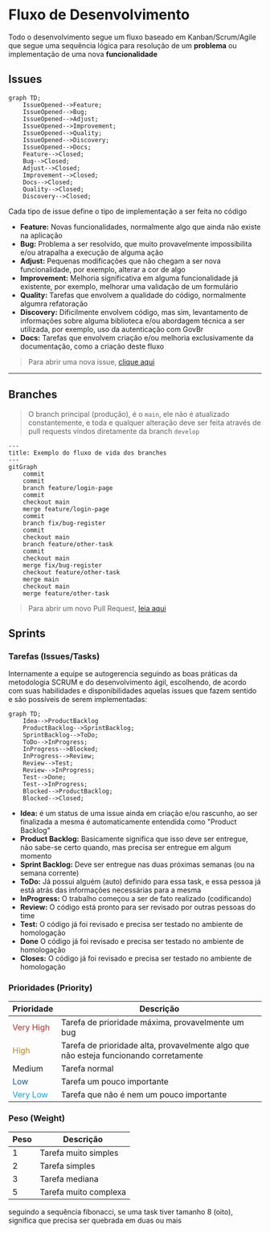 # Fluxo de Desenvolvimento

Todo o desenvolvimento segue um fluxo baseado em Kanban/Scrum/Agile que segue uma sequência lógica para resolução de um **problema** ou implementação de uma nova **funcionalidade**


## Issues

```mermaid
graph TD;
    IssueOpened-->Feature;
    IssueOpened-->Bug;
    IssueOpened-->Adjust;
    IssueOpened-->Improvement;
    IssueOpened-->Quality;
    IssueOpened-->Discovery;
    IssueOpened-->Docs;
    Feature-->Closed;
    Bug-->Closed;
    Adjust-->Closed;
    Improvement-->Closed;
    Docs-->Closed;
    Quality-->Closed;
    Discovery-->Closed;
```

Cada tipo de issue define o tipo de implementação a ser feita no código

- **Feature:** Novas funcionalidades, normalmente algo que ainda não existe na aplicação
- **Bug:** Problema a ser resolvido, que muito provavelmente impossibilita e/ou atrapalha a execução de alguma ação
- **Adjust:** Pequenas modificações que não chegam a ser nova funcionalidade, por exemplo, alterar a cor de algo
- **Improvement:** Melhoria significativa em alguma funcionalidade já existente, por exemplo, melhorar uma validação de um formulário
- **Quality:** Tarefas que envolvem a qualidade do código, normalmente algumra refatoração
- **Discovery:** Dificilmente envolvem código, mas sim, levantamento de informações sobre alguma biblioteca e/ou abordagem técnica a ser utilizada, por exemplo, uso da autenticação com GovBr
- **Docs:** Tarefas que envolvem criação e/ou melhoria exclusivamente da documentação, como a criação deste fluxo

> Para abrir uma nova issue, [clique aqui](https://github.com/secultce/aurora/issues/new/choose)

--- 

## Branches

> O branch principal (produção), é o `main`, ele não é atualizado constantemente, e toda e qualquer alteração deve ser feita através de pull requests vindos diretamente da branch `develop`

```mermaid
---
title: Exemplo do fluxo de vida dos branches
---
gitGraph
    commit
    commit
    branch feature/login-page
    commit
    checkout main
    merge feature/login-page
    commit
    branch fix/bug-register
    commit
    checkout main
    branch feature/other-task
    commit
    checkout main
    merge fix/bug-register
    checkout feature/other-task
    merge main
    checkout main
    merge feature/other-task

```
> Para abrir um novo Pull Request, [leia aqui](./CREATE-PULL-REQUESTS.md)


## Sprints

### Tarefas (Issues/Tasks)

Internamente a equipe se autogerencia seguindo as boas práticas da metodologia SCRUM e do desenvolvimento ágil, escolhendo, de acordo com suas habilidades e disponibilidades aquelas issues que fazem sentido e são possíveis de serem implementadas:

```mermaid
graph TD;
    Idea-->ProductBacklog
    ProductBacklog-->SprintBacklog;
    SprintBacklog-->ToDo;
    ToDo-->InProgress;
    InProgress-->Blocked;
    InProgress-->Review;
    Review-->Test;
    Review-->InProgress;
    Test-->Done;
    Test-->InProgress;
    Blocked-->ProductBacklog;
    Blocked-->Closed;
```

- **Idea:** é um status de uma issue ainda em criação e/ou rascunho, ao ser finalizada a mesma é automaticamente entendida como "Product Backlog"
- **Product Backlog:** Basicamente significa que isso deve ser entregue, não sabe-se certo quando, mas precisa ser entregue em algum momento
- **Sprint Backlog:** Deve ser entregue nas duas próximas semanas (ou na semana corrente)
- **ToDo:** Já possui alguém (auto) definido para essa task, e essa pessoa já está atrás das informações necessárias para a mesma 
- **InProgress:** O trabalho começou a ser de fato realizado (codificando)
- **Review:** O código está pronto para ser revisado por outras pessoas do time
- **Test:** O código já foi revisado e precisa ser testado no ambiente de homologação
- **Done** O código já foi revisado e precisa ser testado no ambiente de homologação
- **Closes:** O código já foi revisado e precisa ser testado no ambiente de homologação

### Prioridades (Priority)
<table>
    <thead>
        <tr><th>Prioridade</th><th>Descrição</th></tr>
    </thead>    
    <tbody>
        <tr>
            <td style="color: #b82e2e">Very High</td><td>Tarefa de prioridade máxima, provavelmente um bug</td>
        </tr>
        <tr>
            <td style="color: #b88a2e">High</td><td>Tarefa de prioridade alta, provavelmente algo que não esteja funcionando corretamente</td>
        </tr>
        <tr>
            <td>Medium</td><td>Tarefa normal</td>
        </tr>
        <tr>
            <td style="color: #0d5aa7;">Low</td><td>Tarefa um pouco importante</td>
        </tr>
        <tr>
            <td style="color: #00acee;">Very Low</td><td>Tarefa que não é nem um pouco importante</td>
        </tr>
    </tbody>
</table>

### Peso (Weight)

<table>
    <thead>
        <tr><th>Peso</th><th>Descrição</th></tr>
    </thead>    
    <tbody>
        <tr>
            <td>1</td><td>Tarefa muito simples</td>
        </tr>
        <tr>
            <td>2</td><td>Tarefa simples</td>
        </tr>
        <tr>
            <td>3</td><td>Tarefa mediana</td>
        </tr>
        <tr>
            <td>5</td><td>Tarefa muito complexa</td>
        </tr>
    </tbody>
</table>

seguindo a sequência fibonacci, se uma task tiver tamanho 8 (oito), significa que precisa ser quebrada em duas ou mais 